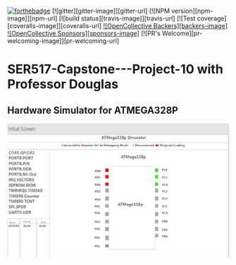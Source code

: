 
[![forthebadge](https://forthebadge.com/images/badges/built-with-love.svg)](https://forthebadge.com)
  [![gitter][gitter-image]][gitter-url]
  [![NPM version][npm-image]][npm-url]
  [![build status][travis-image]][travis-url]
  [![Test coverage][coveralls-image]][coveralls-url]
  [![OpenCollective Backers][backers-image]](#backers)
  [![OpenCollective Sponsors][sponsors-image]](#sponsors)
  [![PR's Welcome][pr-welcoming-image]][pr-welcoming-url]

# SER517-Capstone---Project-10 with Professor Douglas


## Hardware Simulator for ATMEGA328P


![](https://raw.githubusercontent.com/Parsons-Ray/SER517-Capstone---Project-10/master/images/landing_page.png)

